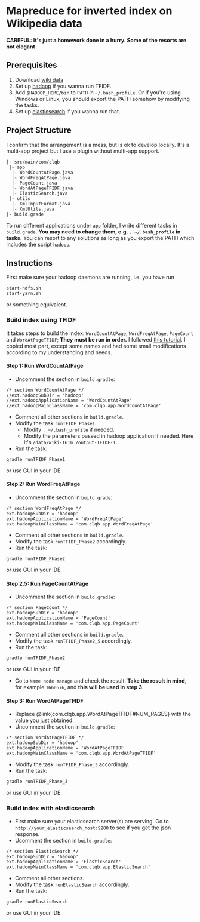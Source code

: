 # Mapreduce for inverted index on Wikipedia data

__CAREFUL: It's just a homework done in a hurry. Some of the resorts are not elegant__

## Prerequisites
1. Download [wiki data](https://dumps.wikimedia.org/)
2. Set up [hadoop](http://hadoop.apache.org/) if you wanna run TFIDF.
3. Add `$HADOOP_HOME/bin` to `PATH` in `~/.bash_profile`. Or if you're using Windows or Linux, you should export the PATH somehow by modifying the tasks.
4. Set up [elasticsearch](http://www.elasticsearch.org/) if you wanna run that.


## Project Structure
I confirm that the arrangement is a mess, but is ok to develop locally. It's a multi-app project but I use a plugin without multi-app support.

```
|- src/main/com/clqb
 |- app
  |- WordCountAtPage.java
  |- WordFreqAtPage.java
  |- PageCount.java
  |- WordAtPageTFIDF.java
  |- ElasticSearch.java
 |- utils
  |- XmlInputFormat.java
  |- XmlUtils.java
|- build.grade
```

To run different applications under `app` folder, I write different tasks in `build.grade`. __You may need to change them, e.g. `. ~/.bash_profile` in tasks.__ You can resort to any solutions as long as you export the PATH which includes the script `hadoop`.

## Instructions
First make sure your hadoop daemons are running, i.e. you have run

```
start-hdfs.sh
start-yarn.sh
```
or something equivalent.

### Build index using TFIDF
It takes steps to build the index: `WordCountAtPage`, `WordFreqAtPage`, `PageCount` and `WordAtPageTFIDF`; __They must be run in order.__ I followed [this tutorial](https://code.google.com/p/hadoop-clusternet/wiki/RunningMapReduceExampleTFIDF). I copied most part, except some names and had some small modifications according to my understanding and needs.

#### Step 1: Run WordCountAtPage
* Uncomment the section in `build.gradle`:

```
/* section WordCountAtPage */
//ext.hadoopSubDir = 'hadoop'
//ext.hadoopApplicationName = 'WordCountAtPage'
//ext.hadoopMainClassName = 'com.clqb.app.WordCountAtPage'
```

* Comment all other sections in `build.gradle`.
* Modify the task `runTFIDF_Phase1`.
	* Modify `. ~/.bash_profile` if needed.
	* Modify the parameters passed in hadoop application if needed. Here it's `/data/wiki-161m /output-TFIDF-1`.
* Run the task:

```
gradle runTFIDF_Phase1
```
or use GUI in your IDE.
	
#### Step 2: Run WordFreqAtPage
* Uncomment the section in `build.grade`:

```
/* section WordFreqAtPage */
ext.hadoopSubDir = 'hadoop'
ext.hadoopApplicationName = 'WordFreqAtPage'
ext.hadoopMainClassName = 'com.clqb.app.WordFreqAtPage'
```
* Comment all other sections in `build.gradle`.
* Modify the task `runTFIDF_Phase2` accordingly.
* Run the task:

```
gradle runTFIDF_Phase2
```
or use GUI in your IDE.

#### Step 2.5: Run PageCountAtPage
* Uncomment the section in `build.gradle`:

```
/* section PageCount */
ext.hadoopSubDir = 'hadoop'
ext.hadoopApplicationName = 'PageCount'
ext.hadoopMainClassName = 'com.clqb.app.PageCount'
```
* Comment all other sections in `build.gradle`.
* Modify the task `runTFIDF_Phase2_5` accordingly.
* Run the task:

```
gradle runTFIDF_Phase2
```
or use GUI in your IDE.

* Go to `Name node manage` and check the result. __Take the result in mind__, for example `1660576`, and __this will be used in step 3__.


#### Step 3: Run WordAtPageTFIDF
* Replace @link{com.clqb.app.WordAtPageTFIDF#NUM_PAGES} with the value you just obtained.
* Uncomment the section in `build.gradle`:

```
/* section WordAtPageTFIDF */
ext.hadoopSubDir = 'hadoop'
ext.hadoopApplicationName = 'WordAtPageTFIDF'
ext.hadoopMainClassName = 'com.clqb.app.WordAtPageTFIDF'
```

* Modify the task `runTFIDF_Phase_3` accordingly.
* Run the task:

```
gradle runTFIDF_Phase_3
```
or use GUI in your IDE.


### Build index with elasticsearch
* First make sure your elasticsearch server(s) are serving. Go to `http://your_elasticsearch_host:9200` to see if you get the json response.
* Ucomment the section in `build.gradle`:

```
/* section ElasticSearch */
ext.hadoopSubDir = 'hadoop'
ext.hadoopApplicationName = 'ElasticSearch'
ext.hadoopMainClassName = 'com.clqb.app.ElasticSearch'
```

* Comment all other sections.
* Modify the task `runElasticSearch` accordingly.
* Run the task:

```
gradle runElasticSearch
```
or use GUI in your IDE.


 

